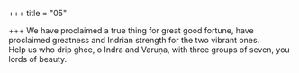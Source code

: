 +++
title = "05"

+++
We have proclaimed a true thing for great good fortune, have proclaimed  greatness and Indrian strength for the two vibrant ones.  
Help us who drip ghee, o Indra and Varuṇa, with three groups of seven,  you lords of beauty. 